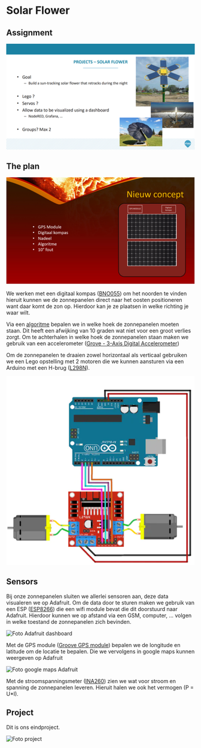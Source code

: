 # Solar Flower

## Assignment

![Snippet of the Powerpoint presentation.](./img/opdracht_ppt.PNG)

## The plan

![Concept](./img/Concept.PNG)

We werken met een digitaal kompas ([BNO055](./img/kompas.PNG)) om het noorden te vinden hieruit kunnen we de zonnepanelen direct naar het oosten positioneren want daar komt de zon op. Hierdoor kan je ze plaatsen in welke richting je waar wilt.

Via een [algoritme](algoritme_positie_zon.ino) bepalen we in welke hoek de zonnepanelen moeten staan.
Dit heeft een afwijking van 10 graden wat niet voor een groot verlies zorgt.
Om te achterhalen in welke hoek de zonnepanelen staan maken we gebruik van een accelerometer ([Grove - 3-Axis Digital Accelerometer](./img/Accelerometer.PNG))

Om de zonnepanelen te draaien zowel horizontaal als verticaal gebruiken we een Lego opstelling met 2 motoren die we kunnen aansturen via een Arduino met een H-brug ([L298N](./img/H-brug.PNG)).

![Aansluiting H-brug](./img/Aansluiting-H-brug.PNG)

## Sensors

Bij onze zonnepanelen sluiten we allerlei sensoren aan, deze data visualeren we op Adafruit.
Om de data door te sturen maken we gebruik van een ESP ([ESP8266](./img/ESP.PNG)) die een wifi module bevat die dit doorstuurd naar Adafruit.
Hierdoor kunnen we op afstand via een GSM, computer, ... volgen in welke toestand de zonnepanelen zich bevinden.

![Foto Adafruit dashboard]()

Met de GPS module ([Groove GPS module](./img/GPS)) bepalen we de longitude en latitude om de locatie te bepalen. Die we vervolgens in google maps kunnen weergeven op Adafruit

![Foto google maps Adafruit]()

Met de stroomspanningsmeter ([INA260](./img/Meter.PNG)) zien we wat voor stroom en spanning de zonnepanelen leveren. Hieruit halen we ook het vermogen (P = U*I).

## Project

Dit is ons eindproject.

![Foto project]()
